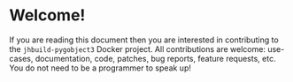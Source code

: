 # Welcome!

If you are reading this document then you are interested in contributing to the `jhbuild-pygobject3` Docker project. All contributions are welcome: use-cases, documentation, code, patches, bug reports, feature requests, etc. You do not need to be a programmer to speak up!

